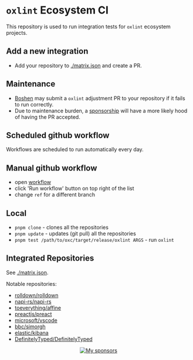 # `oxlint` Ecosystem CI

This repository is used to run integration tests for `oxlint` ecosystem projects.

## Add a new integration

* Add your repository to [./matrix.json](./matrix.json) and create a PR.

## Maintenance

* [Boshen](https://github.com/Boshen) may submit a `oxlint` adjustment PR to your repository if it fails to run correctly.
* Due to maintenance burden, a [sponsorship](https://github.com/sponsors/Boshen) will have a more likely hood of having the PR accepted.

## Scheduled github workflow

Workflows are scheduled to run automatically every day.

## Manual github workflow

* open [workflow](https://github.com/oxc-project/oxlint-ecosystem-ci/actions/workflows/ecosystem-ci.yml)
* click 'Run workflow' button on top right of the list
* change `ref` for a different branch

## Local

- `pnpm clone` - clones all the repositories
- `pnpm update` - updates (git pull) all the repositories
- `pnpm test /path/to/oxc/target/release/oxlint ARGS` - run `oxlint`

## Integrated Repositories

See [./matrix.json](./matrix.json).

Notable repositories:

* [rolldown/rolldown](https://github.com/rolldown-rs/rolldown)
* [napi-rs/napi-rs](https://github.com/napi-rs/napi-rs)
* [toeverything/affine](https://github.com/toeverything/affine)
* [preactjs/preact](https://github.com/preactjs/preact)
* [microsoft/vscode](https://github.com/microsoft/vscode)
* [bbc/simorgh](https://github.com/bbc/simorgh)
* [elastic/kibana](https://github.com/elastic/kibana)
* [DefinitelyTyped/DefinitelyTyped](https://github.com/DefinitelyTyped/DefinitelyTyped)


<p align="center">
  <a href="https://github.com/sponsors/Boshen">
    <img src="https://cdn.jsdelivr.net/gh/boshen/sponsors/sponsors.svg" alt="My sponsors" />
  </a>
</p>
